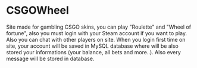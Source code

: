 # CSGOWheel

  Site made for gambling CSGO skins, you can play "Roulette" and 
  "Wheel of fortune", also you must login with your Steam account
  if you want to play. Also you can chat with other players on site.
  When you login first time on site, your account will be saved in 
  MySQL database where will be also stored your informations (your balance,
  all bets and more..). Also every message will be stored in database.
